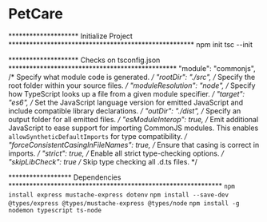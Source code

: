 # PetCare

******************** Initialize Project *****************************************************
npm init
tsc --init


******************** Checks on tsconfig.json ************************************************
"module": "commonjs",                                /* Specify what module code is generated. */
"rootDir": "./src",                                  /* Specify the root folder within your source files. */
"moduleResolution": "node",                       /* Specify how TypeScript looks up a file from a given module specifier. */
"target": "es6",                                  /* Set the JavaScript language version for emitted JavaScript and include compatible library declarations. */
"outDir": "./dist",                                   /* Specify an output folder for all emitted files. */
"esModuleInterop": true,    /* Emit additional JavaScript to ease support for importing CommonJS modules. This enables `allowSyntheticDefaultImports` for type compatibility. */
"forceConsistentCasingInFileNames": true,            /* Ensure that casing is correct in imports. */
"strict": true,                                      /* Enable all strict type-checking options. */
"skipLibCheck": true                                 /* Skip type checking all .d.ts files. */


****************** Dependencies *************************************************************
`npm install express mustache-express dotenv`
`npm install --save-dev @types/express @types/mustache-express @types/node`
`npm install -g nodemon typescript ts-node`